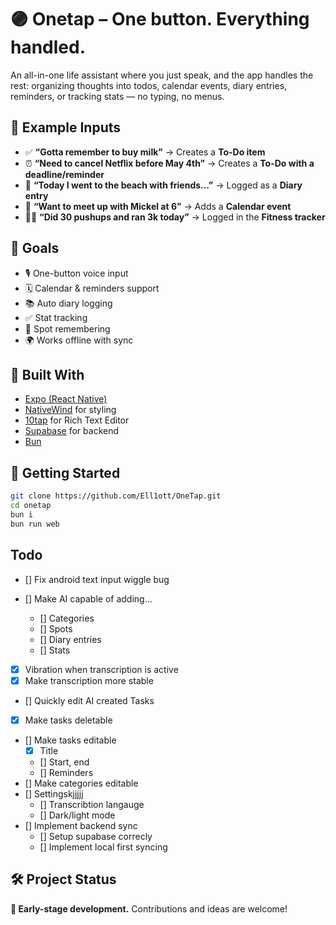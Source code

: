 # 🟣 Onetap – One button. Everything handled.

An all-in-one life assistant where you just speak, and the app handles the rest: organizing thoughts into todos, calendar events, diary entries, reminders, or tracking stats — no typing, no menus.

## 🧠 Example Inputs

- ✅ **“Gotta remember to buy milk”** → Creates a **To-Do item**
- ⏰ **“Need to cancel Netflix before May 4th”** → Creates a **To-Do with a deadline/reminder**
- 📖 **“Today I went to the beach with friends…”** → Logged as a **Diary entry**
- 📅 **“Want to meet up with Mickel at 6”** → Adds a **Calendar event**
- 🏃‍♂️ **“Did 30 pushups and ran 3k today”** → Logged in the **Fitness tracker**

## 🎯 Goals

- 🎙 One-button voice input
- 🗓️ Calendar & reminders support
- 📚 Auto diary logging
- ✅ Stat tracking
- 📍 Spot remembering
- 🌍 Works offline with sync

## 📱 Built With

- [Expo (React Native)](https://expo.dev)
- [NativeWind](https://www.nativewind.dev/) for styling
- [10tap](https://10play.github.io/10tap-editor) for Rich Text Editor
- [Supabase](https://supabase.com) for backend
- [Bun](https://bun.sh)

## 🚀 Getting Started

```bash
git clone https://github.com/Ell1ott/OneTap.git
cd onetap
bun i
bun run web
```

## Todo

- [] Fix android text input wiggle bug

- [] Make AI capable of adding...
  - [] Categories
  - [] Spots
  - [] Diary entries
  - [] Stats
- [x] Vibration when transcription is active
- [x] Make transcription more stable
- [] Quickly edit AI created Tasks
- [x] Make tasks deletable
- [] Make tasks editable
  - [x] Title
  - [] Start, end
  - [] Reminders
- [] Make categories editable
- [] Settingskjjjjj
  - [] Transcribtion langauge
  - [] Dark/light mode
- [] Implement backend sync
  - [] Setup supabase correcly
  - [] Implement local first syncing

## 🛠️ Project Status

**🚧 Early-stage development.**
Contributions and ideas are welcome!
